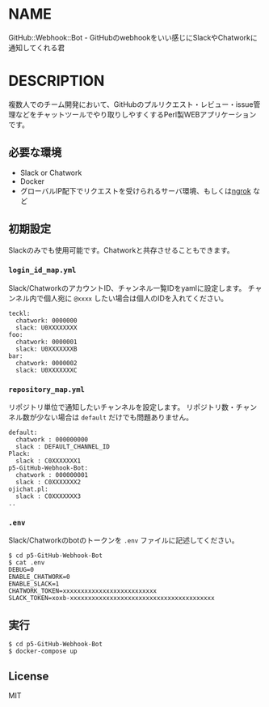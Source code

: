 
# NAME

GitHub::Webhook::Bot - GitHubのwebhookをいい感じにSlackやChatworkに通知してくれる君

# DESCRIPTION

複数人でのチーム開発において、GitHubのプルリクエスト・レビュー・issue管理などをチャットツールでやり取りしやすくするPerl製WEBアプリケーションです。

## 必要な環境
- Slack or Chatwork
- Docker
- グローバルIP配下でリクエストを受けられるサーバ環境、もしくは[ngrok](https://ngrok.com/) など

## 初期設定

Slackのみでも使用可能です。Chatworkと共存させることもできます。

### `login_id_map.yml`

Slack/ChatworkのアカウントID、チャンネル一覧IDをyamlに設定します。
チャンネル内で個人宛に `@xxxx` したい場合は個人のIDを入れてください。

```
teckl:
  chatwork: 0000000
  slack: U0XXXXXXXX
foo:
  chatwork: 0000001
  slack: U0XXXXXXXB
bar:
  chatwork: 0000002
  slack: U0XXXXXXXC
```

### `repository_map.yml`

リポジトリ単位で通知したいチャンネルを設定します。
リポジトリ数・チャンネル数が少ない場合は `default` だけでも問題ありません。

```
default:
  chatwork : 000000000
  slack : DEFAULT_CHANNEL_ID
Plack:
  slack : C0XXXXXXX1
p5-GitHub-Webhook-Bot:
  chatwork : 000000001
  slack : C0XXXXXXX2
ojichat.pl:
  slack : C0XXXXXXX3
..
```

### `.env`

Slack/Chatworkのbotのトークンを `.env` ファイルに記述してください。

```
$ cd p5-GitHub-Webhook-Bot
$ cat .env
DEBUG=0
ENABLE_CHATWORK=0
ENABLE_SLACK=1
CHATWORK_TOKEN=xxxxxxxxxxxxxxxxxxxxxxxxxx
SLACK_TOKEN=xoxb-xxxxxxxxxxxxxxxxxxxxxxxxxxxxxxxxxxxxxxxx
```

## 実行

```
$ cd p5-GitHub-Webhook-Bot
$ docker-compose up
```

## License
MIT

